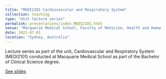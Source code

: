 ```yaml
---
title: "MEDI2101 Cardiovascular and Respiratory System"
collection: teaching
type: "Unit lecture series"
permalink: presentations/index_MEDI2101.html
venue: "Macquarie Medical School, Faculty of Medicine, Health and Human Sciences, Macquarie University."
date: 2022-07-01
location: "Sydney, Australia"
---
```


Lecture series as part of the unit, Cardiovascular and Respiratory System (MEDI2101) conducted at Macquarie Medical School as part of the Bachelor of Clinical Science degree.

[See slides](https://butlin.github.io/presentations/index_MEDI2101.html)


